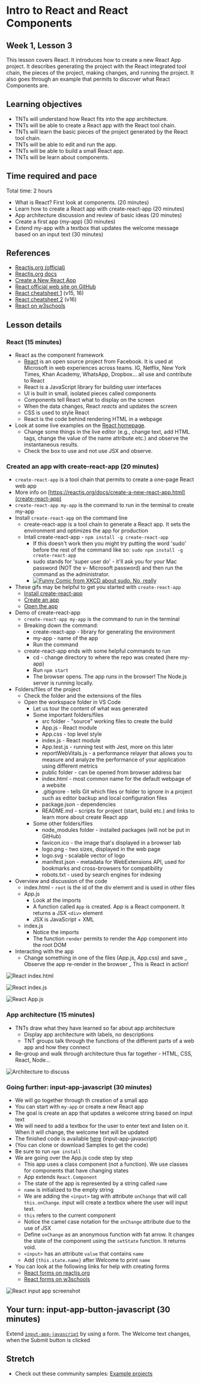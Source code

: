 # Intro to React and React Components

## Week 1, Lesson 3

This lesson covers React. It introduces how to create a new React App project. It describes generating the project with the React integrated tool chain, the pieces of the project, making changes, and running the project. It also goes through an example that permits to discover what React Components are.

## Learning objectives

- TNTs will understand how React fits into the app architecture.
- TNTs will be able to create a React app with the React tool chain.
- TNTs will learn the basic pieces of the project generated by the React tool chain.
- TNTs will be able to edit and run the app.
- TNTs will be able to build a small React app.
- TNTs will be learn about components.

## Time required and pace

Total time: 2 hours

- What is React? First look at components. (20 minutes)
- Learn how to create a React app with create-react-app (20 minutes)
- App architecture discussion and review of basic ideas (20 minutes)
- Create a first app (my-app) (30 minutes)
- Extend my-app with a textbox that updates the welcome message based on an input text (30 minutes)

## References

- [Reactjs.org (official)](https://reactjs.org)
- [Reactjs.org docs](https://reactjs.org/docs)
- [Create a New React App](https://reactjs.org/docs/create-a-new-react-app.html)
- [React official web site on GitHub](https://github.com/facebook/react)
- [React cheatsheet 1](https://devhints.io/react) (v15, 16)
- [React cheatsheet 2](https://reactcheatsheet.com/) (v16)
- [React on w3schools](https://www.w3schools.com/react/default.asp)

## Lesson details

### React (15 minutes)

- React as the component framework
  - [React](https://github.com/facebook/react) is an open source project from Facebook. It is used at Microsoft in web experiences across teams. IG, Netflix, New York Times, Khan Academy, WhatsApp, Dropbox... all use and contribute to React
  - React is a JavaScript library for building user interfaces
  - UI is built in small, isolated pieces called components
  - Components tell React what to display on the screen
  - When the data changes, React _reacts_ and updates the screen
  - CSS is used to style React
  - React is the code behind rendering HTML in a webpage
- Look at some live examples on the [React homepage](https://reactjs.org).
  - Change some things in the live editor (e.g., change text, add HTML tags, change the value of the name attribute etc.) and observe the instantaneous results.
  - Check the box to use and not use JSX and observe.

### Created an app with create-react-app (20 minutes)

- `create-react-app` is a tool chain that permits to create a one-page React web app
- More info on [https://reactjs.org/docs/create-a-new-react-app.html](create-react-app)
- `create-react-app my-app` is the command to run in the terminal to create my-app
- Install `create-react-app` on the command line
  - create-react-app is a tool chain to generate a React app. It sets the environment and optimizes the app for production
  - Intall create-react-app - `npm install -g create-react-app`
    - If this doesn't work then you might try putting the word 'sudo' before the rest of the command like so:
      `sudo npm install -g create-react-app`
    - sudo stands for 'super user do' - it'll ask you for your Mac password (NOT the v- Microsoft password) and then run the command as the administrator.
    - [![Funny Comic from XKCD about sudo.  No, really](https://imgs.xkcd.com/comics/sandwich.png)](https://xkcd.com/149/)
- These gifs may be helpful to get you started with `create-react-app`
  - [Install create-react-app](https://github.com/tnt-summer-academy/Curriculum/blob/master/Reference/InstallCreateReactAppSmall.gif)
  - [Create an app](https://github.com/tnt-summer-academy/Curriculum/blob/master/Reference/OpenCreateReactAppSmall.gif)
  - [Open the app](https://github.com/tnt-summer-academy/Curriculum/blob/master/Reference/CreateReactAppTestSmall.gif)
- Demo of create-react-app
  - `create-react-app my-app` is the command to run in the terminal
  - Breaking down the command:
    - create-react-app - library for generating the environment
    - my-app - name of the app
    - Run the command
  - create-react-app ends with some helpful commands to run
    - cd - change directory to where the repo was created (here my-app)
    - Run `npm start` 
    - The browser opens. The app runs in the browser! The Node.js server is running locally.
- Folders/files of the project
  - Check the folder and the extensions of the files
  - Open the workspace folder in VS Code
    - Let us tour the content of what was generated
    - Some important folders/files
      - src folder - "source" working files to create the build
      - App.js - React module
      - App.css - top level style
      - index.js - React module
      - App.test.js - running test with Jest, more on this later
      - reportWebVitals.js - a performance relayer that allows you to measure and analyze the performance of your application using different metrics
      - public folder - can be opened from browser address bar
      - index.html - most common name for the default webpage of a website
      - .gitignore - tells Git which files or folder to ignore in a project such as editor backup and local configuration files
      - package.json - dependencies
      - README.md - scripts for project (start, build etc.) and links to learn more about create React app
    - Some other folders/files
      - node_modules folder - installed packages (will not be put in GitHub)
      - favicon.ico - the image that's displayed in a browser tab
      - logo.png - two sizes, displayed in the web page
      - logo.svg - scalable vector of logo
      - manifest.json - metadata for WebExtensions API, used for bookmarks and cross-browsers for compatibility
      - robots.txt - used by search engines for indexing
- Overview and discussion of the code
  - index.html - `root` is the id of the div element and is used in other files
  - App.js
    - Look at the imports
    - A function called `App` is created. App is a React component. It returns a JSX `<div>` element
    - JSX is JavaScript + XML
  - index.js
    - Notice the imports
    - The function `render` permits to render the App component into the root DOM
- Interacting with the app
  - Change something in one of the files (App.js, App.css) and save
    _ Observe the app re-render in the browser
    _ This is React in action!

![React index.html](https://github.com/tnt-summer-academy/Curriculum/blob/main/Week%201/images/reactindexhtml.png)

![React index.js](https://github.com/tnt-summer-academy/Curriculum/blob/main/Week%201/images/reactindexjs.png)

![React App.js](https://github.com/tnt-summer-academy/Curriculum/blob/main/Week%201/images/reactappjs.png)

### App architecture (15 minutes)

- TNTs draw what they have learned so far about app architecture
  - Display app architecture with labels, no descriptions
  - TNT groups talk through the functions of the different parts of a web app and how they connect
- Re-group and walk through architecture thus far together - HTML, CSS, React, Node...

![Architecture to discuss](https://github.com/tnt-summer-academy/Curriculum/blob/main/Week%201/BasicArchitecture.png)

### Going further: input-app-javascript (30 minutes)

- We will go together through th creation of a small app
- You can start with `my-app` or create a new React app
- The goal is create an app that updates a welcome string based on input text
- We will need to add a textbox for the user to enter text and listen on it. When it will change, the welcome text will be updated
- The finished code is available [here](https://github.com/tnt-summer-academy/Samples/tree/main/Week_1/input-app-javascript) (input-app-javascript)
- (You can clone or download Samples to get the code)
- Be sure to run `npm install`
- We are going over the App.js code step by step
  - This app uses a class component (not a function). We use classes for components that have changing states
  - App extends `React.Component`
  - The state of the app is represented by a string called `name`
  - `name` is initialized to the empty string
  - We are adding the `<input>` tag with attribute `onChange` that will call `this.onChange`. input will create a textbox where the user will input text.
  - `this` refers to the current component
  - Notice the camel case notation for the `onChange` attribute due to the use of JSX
  - Define `onChange` as an anonymous function with fat arrow. It changes the state of the component using the `setState` function. It returns void.
  - `<input>` has an attribute `value` that contains `name`
  - Add `{this.state.name}` after Welcome to print `name`
- You can look at the following links for help with creating forms
  - [React forms on reactjs.org](https://reactjs.org/docs/forms.html)
  - [React forms on w3schools](https://www.w3schools.com/react/react_forms.asp)

![React input app screenshot](https://github.com/tnt-summer-academy/Curriculum/blob/main/Week%201/images/reactappjsinputapp.png)

## Your turn: input-app-button-javascript (30 minutes)

Extend [`input-app-javascript`](https://github.com/tnt-summer-academy/Samples/tree/main/Week_1/input-app-javascript) by using a form. The Welcome text changes, when the Submit button is clicked

## Stretch

- Check out these community samples: [Example projects](https://reactjs.org/community/examples.html)
